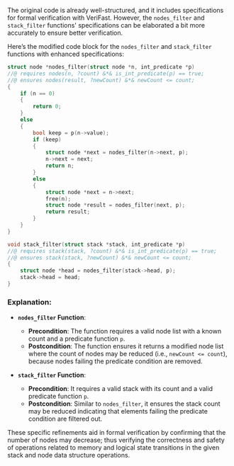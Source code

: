 The original code is already well-structured, and it includes specifications for formal verification with VeriFast. However, the `nodes_filter` and `stack_filter` functions' specifications can be elaborated a bit more accurately to ensure better verification.

Here’s the modified code block for the `nodes_filter` and `stack_filter` functions with enhanced specifications:

```c
struct node *nodes_filter(struct node *n, int_predicate *p)
//@ requires nodes(n, ?count) &*& is_int_predicate(p) == true;
//@ ensures nodes(result, ?newCount) &*& newCount <= count;
{
    if (n == 0)
    {
        return 0;
    }
    else
    {
        bool keep = p(n->value);
        if (keep)
        {
            struct node *next = nodes_filter(n->next, p);
            n->next = next;
            return n;
        }
        else
        {
            struct node *next = n->next;
            free(n);
            struct node *result = nodes_filter(next, p);
            return result;
        }
    }
}

void stack_filter(struct stack *stack, int_predicate *p)
//@ requires stack(stack, ?count) &*& is_int_predicate(p) == true;
//@ ensures stack(stack, ?newCount) &*& newCount <= count;
{
    struct node *head = nodes_filter(stack->head, p);
    stack->head = head;
}
```

### Explanation:

- **`nodes_filter` Function**:
  - **Precondition**: The function requires a valid node list with a known count and a predicate function `p`.
  - **Postcondition**: The function ensures it returns a modified node list where the count of nodes may be reduced (i.e., `newCount <= count`), because nodes failing the predicate condition are removed.

- **`stack_filter` Function**:
  - **Precondition**: It requires a valid stack with its count and a valid predicate function `p`.
  - **Postcondition**: Similar to `nodes_filter`, it ensures the stack count may be reduced indicating that elements failing the predicate condition are filtered out.

These specific refinements aid in formal verification by confirming that the number of nodes may decrease; thus verifying the correctness and safety of operations related to memory and logical state transitions in the given stack and node data structure operations.
